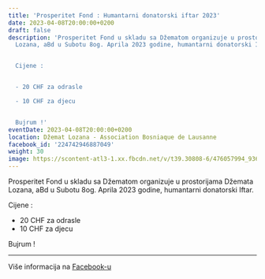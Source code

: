 ```yaml
---
title: 'Prosperitet Fond : Humantarni donatorski iftar 2023'
date: 2023-04-08T20:00:00+0200
draft: false
description: 'Prosperitet Fond u skladu sa Džematom organizuje u prostorijama Džemata
  Lozana, aBd u Subotu 8og. Aprila 2023 godine, humantarni donatorski Iftar.


  Cijene :


  - 20 CHF za odrasle

  - 10 CHF za djecu


  Bujrum !'
eventDate: 2023-04-08T20:00:00+0200
location: Džemat Lozana - Association Bosniaque de Lausanne
facebook_id: '224742946887049'
weight: 30
image: https://scontent-atl3-1.xx.fbcdn.net/v/t39.30808-6/476057994_936635281930405_1135964331823661885_n.jpg?_nc_cat=106&ccb=1-7&_nc_sid=9e60e4&_nc_ohc=R7rVY4lGXbgQ7kNvwEek-bq&_nc_oc=AdnVIrULKmDbQLIcGKKhopS6MiaXgoJVP6S-8l0yUrw8lLSuwy4guXHdVTvsDcnnHaA&_nc_zt=23&_nc_ht=scontent-atl3-1.xx&edm=ABTKTjYEAAAA&_nc_gid=jcy-X-hJnaMRwiREyiJOKA&oh=00_AfSCE_aA8vTyvDEyEANEGdzSF1xjLUvi5X5YpY440Z-Jsw&oe=6892077D
---
```


Prosperitet Fond u skladu sa Džematom organizuje u prostorijama Džemata Lozana, aBd u Subotu 8og. Aprila 2023 godine, humantarni donatorski Iftar.

Cijene :

- 20 CHF za odrasle
- 10 CHF za djecu

Bujrum !

---

Više informacija na [Facebook-u](https://facebook.com/events/224742946887049)